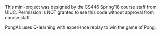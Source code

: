 This mini-project was designed by the CS446 Spring'18 course staff
from UIUC. Permission is NOT granted to use this code without
approval from course staff.

PongAI: uses Q-learning with experience replay to win the game of Pong.

